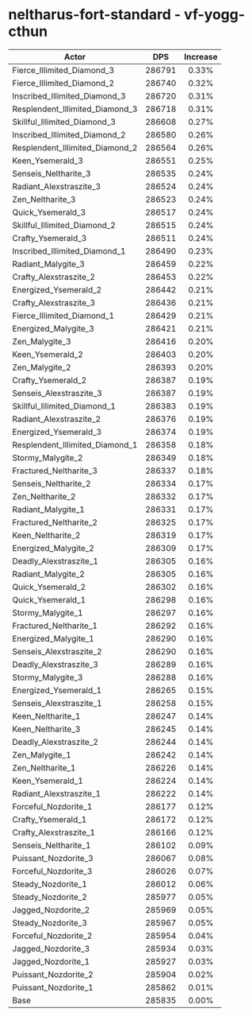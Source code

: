 # neltharus-fort-standard - vf-yogg-cthun
| Actor | DPS | Increase |
|---|:---:|:---:|
|Fierce_Illimited_Diamond_3|286791|0.33%|
|Fierce_Illimited_Diamond_2|286740|0.32%|
|Inscribed_Illimited_Diamond_3|286720|0.31%|
|Resplendent_Illimited_Diamond_3|286718|0.31%|
|Skillful_Illimited_Diamond_3|286608|0.27%|
|Inscribed_Illimited_Diamond_2|286580|0.26%|
|Resplendent_Illimited_Diamond_2|286564|0.26%|
|Keen_Ysemerald_3|286551|0.25%|
|Senseis_Neltharite_3|286535|0.24%|
|Radiant_Alexstraszite_3|286524|0.24%|
|Zen_Neltharite_3|286523|0.24%|
|Quick_Ysemerald_3|286517|0.24%|
|Skillful_Illimited_Diamond_2|286515|0.24%|
|Crafty_Ysemerald_3|286511|0.24%|
|Inscribed_Illimited_Diamond_1|286490|0.23%|
|Radiant_Malygite_3|286459|0.22%|
|Crafty_Alexstraszite_2|286453|0.22%|
|Energized_Ysemerald_2|286442|0.21%|
|Crafty_Alexstraszite_3|286436|0.21%|
|Fierce_Illimited_Diamond_1|286429|0.21%|
|Energized_Malygite_3|286421|0.21%|
|Zen_Malygite_3|286416|0.20%|
|Keen_Ysemerald_2|286403|0.20%|
|Zen_Malygite_2|286393|0.20%|
|Crafty_Ysemerald_2|286387|0.19%|
|Senseis_Alexstraszite_3|286387|0.19%|
|Skillful_Illimited_Diamond_1|286383|0.19%|
|Radiant_Alexstraszite_2|286376|0.19%|
|Energized_Ysemerald_3|286374|0.19%|
|Resplendent_Illimited_Diamond_1|286358|0.18%|
|Stormy_Malygite_2|286349|0.18%|
|Fractured_Neltharite_3|286337|0.18%|
|Senseis_Neltharite_2|286334|0.17%|
|Zen_Neltharite_2|286332|0.17%|
|Radiant_Malygite_1|286331|0.17%|
|Fractured_Neltharite_2|286325|0.17%|
|Keen_Neltharite_2|286319|0.17%|
|Energized_Malygite_2|286309|0.17%|
|Deadly_Alexstraszite_1|286305|0.16%|
|Radiant_Malygite_2|286305|0.16%|
|Quick_Ysemerald_2|286302|0.16%|
|Quick_Ysemerald_1|286298|0.16%|
|Stormy_Malygite_1|286297|0.16%|
|Fractured_Neltharite_1|286292|0.16%|
|Energized_Malygite_1|286290|0.16%|
|Senseis_Alexstraszite_2|286290|0.16%|
|Deadly_Alexstraszite_3|286289|0.16%|
|Stormy_Malygite_3|286288|0.16%|
|Energized_Ysemerald_1|286265|0.15%|
|Senseis_Alexstraszite_1|286258|0.15%|
|Keen_Neltharite_1|286247|0.14%|
|Keen_Neltharite_3|286245|0.14%|
|Deadly_Alexstraszite_2|286244|0.14%|
|Zen_Malygite_1|286242|0.14%|
|Zen_Neltharite_1|286226|0.14%|
|Keen_Ysemerald_1|286224|0.14%|
|Radiant_Alexstraszite_1|286222|0.14%|
|Forceful_Nozdorite_1|286177|0.12%|
|Crafty_Ysemerald_1|286172|0.12%|
|Crafty_Alexstraszite_1|286166|0.12%|
|Senseis_Neltharite_1|286102|0.09%|
|Puissant_Nozdorite_3|286067|0.08%|
|Forceful_Nozdorite_3|286026|0.07%|
|Steady_Nozdorite_1|286012|0.06%|
|Steady_Nozdorite_2|285977|0.05%|
|Jagged_Nozdorite_2|285969|0.05%|
|Steady_Nozdorite_3|285967|0.05%|
|Forceful_Nozdorite_2|285954|0.04%|
|Jagged_Nozdorite_3|285934|0.03%|
|Jagged_Nozdorite_1|285927|0.03%|
|Puissant_Nozdorite_2|285904|0.02%|
|Puissant_Nozdorite_1|285862|0.01%|
|Base|285835|0.00%|
